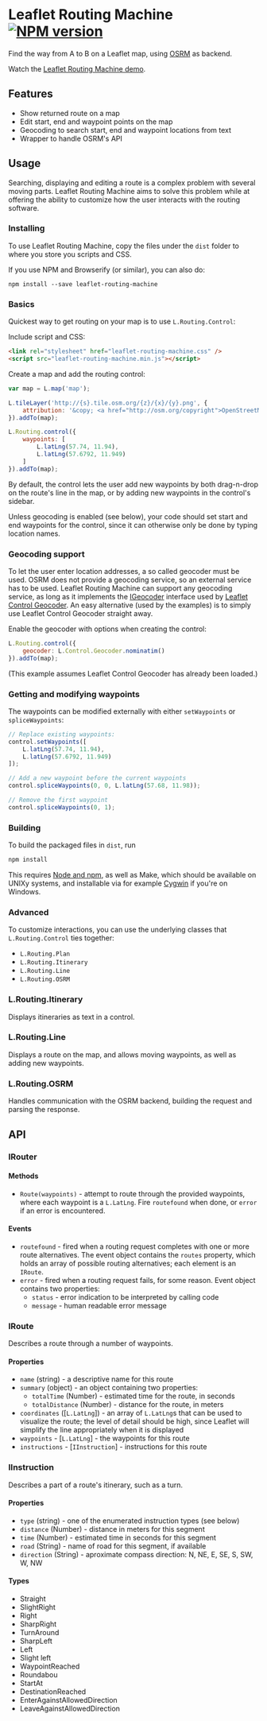 Leaflet Routing Machine [![NPM version](https://badge.fury.io/js/leaflet-routing-machine.png)](http://badge.fury.io/js/leaflet-routing-machine)
=======================

Find the way from A to B on a Leaflet map, using [OSRM](http://project-osrm.org/) as backend.

Watch the [Leaflet Routing Machine demo](http://www.liedman.net/leaflet-routing-machine/).

## Features

* Show returned route on a map
* Edit start, end and waypoint points on the map
* Geocoding to search start, end and waypoint locations from text
* Wrapper to handle OSRM's API

## Usage

Searching, displaying and editing a route is a complex problem with several moving parts. Leaflet Routing Machine aims to solve this problem while at offering the ability to customize how the user interacts with the routing software.

### Installing

To use Leaflet Routing Machine, copy the files under the ```dist``` folder to where you store you scripts and CSS.

If you use NPM and Browserify (or similar), you can also do:

```
npm install --save leaflet-routing-machine
```

### Basics

Quickest way to get routing on your map is to use ```L.Routing.Control```:

Include script and CSS:

```HTML
<link rel="stylesheet" href="leaflet-routing-machine.css" />
<script src="leaflet-routing-machine.min.js"></script>
```

Create a map and add the routing control:

```js
var map = L.map('map');

L.tileLayer('http://{s}.tile.osm.org/{z}/{x}/{y}.png', {
    attribution: '&copy; <a href="http://osm.org/copyright">OpenStreetMap</a> contributors'
}).addTo(map);

L.Routing.control({
    waypoints: [
        L.latLng(57.74, 11.94),
        L.latLng(57.6792, 11.949)
    ]
}).addTo(map);
```

By default, the control lets the user add new waypoints by both drag-n-drop on the route's line
in the map, or by adding new waypoints in the control's sidebar.

Unless geocoding is enabled (see below), your code should set start and end waypoints for the control,
since it can otherwise only be done by typing location names.

### Geocoding support

To let the user enter location addresses, a so called geocoder must be used. OSRM does not
provide a geocoding service, so an external service has to be used. Leaflet Routing Machine
can support any geocoding service, as long as it implements the [IGeocoder](https://github.com/perliedman/leaflet-control-geocoder#igeocoder) interface used by [Leaflet Control Geocoder](https://github.com/perliedman/leaflet-control-geocoder). An easy alternative (used by the examples) is to simply use Leaflet Control Geocoder straight away.

Enable the geocoder with options when creating the control:

```js
L.Routing.control({
    geocoder: L.Control.Geocoder.nominatim()
}).addTo(map);
```

(This example assumes Leaflet Control Geocoder has already been loaded.)

### Getting and modifying waypoints

The waypoints can be modified externally with either ```setWaypoints``` or ```spliceWaypoints```:

```js
// Replace existing waypoints:
control.setWaypoints([
    L.latLng(57.74, 11.94),
    L.latLng(57.6792, 11.949)
]);

// Add a new waypoint before the current waypoints
control.spliceWaypoints(0, 0, L.latLng(57.68, 11.98));

// Remove the first waypoint
control.spliceWaypoints(0, 1);
```

### Building

To build the packaged files in ```dist```, run

```sh
npm install
```

This requires [Node and npm](http://nodejs.org/), as well as Make, which should be available on UNIXy systems, and installable via for example [Cygwin](http://www.cygwin.com/) if you're on Windows.

### Advanced

To customize interactions, you can use the underlying classes that ```L.Routing.Control``` ties together:

* ```L.Routing.Plan```
* ```L.Routing.Itinerary```
* ```L.Routing.Line```
* ```L.Routing.OSRM```

### L.Routing.Itinerary

Displays itineraries as text in a control.

### L.Routing.Line

Displays a route on the map, and allows moving waypoints, as well as adding new waypoints.

### L.Routing.OSRM

Handles communication with the OSRM backend, building the request and parsing the response.

## API

### IRouter

#### Methods

* ```Route(waypoints)``` - attempt to route through the provided waypoints, where each waypoint is a
  ```L.LatLng```. Fire ```routefound``` when done, or ```error``` if an error is encountered.

#### Events

* ```routefound``` - fired when a routing request completes with one or more route alternatives. The
  event object contains the ```routes``` property, which holds an array of possible routing alternatives;
  each element is an ```IRoute```.
* ```error``` - fired when a routing request fails, for some reason. Event object contains two properties:
    * ```status``` - error indication to be interpreted by calling code
    * ```message``` - human readable error message

### IRoute

Describes a route through a number of waypoints.

#### Properties

* ```name``` (string) - a descriptive name for this route
* ```summary``` (object) - an object containing two properties:
    * ```totalTime``` (Number) - estimated time for the route, in seconds
    * ```totalDistance``` (Number) - distance for the route, in meters
* ```coordinates``` ([```L.LatLng```]) - an array of ```L.LatLng```s that can be used
  to visualize the route; the level of detail should be high, since
  Leaflet will simplify the line appropriately when it is displayed
* ```waypoints``` - [```L.LatLng```] - the waypoints for this route
* ```instructions``` - [```IInstruction```] - instructions for this route

### IInstruction

Describes a part of a route's itinerary, such as a turn.

#### Properties

* ```type``` (string) - one of the enumerated instruction types (see below)
* ```distance``` (Number) - distance in meters for this segment
* ```time``` (Number) - estimated time in seconds for this segment
* ```road``` (String) - name of road for this segment, if available
* ```direction``` (String) - aproximate compass direction: N, NE, E, SE, S, SW, W, NW

#### Types

* Straight
* SlightRight
* Right
* SharpRight
* TurnAround
* SharpLeft
* Left
* Slight left
* WaypointReached
* Roundabou
* StartAt
* DestinationReached
* EnterAgainstAllowedDirection
* LeaveAgainstAllowedDirection

